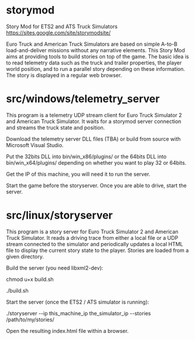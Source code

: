 # storymod
Story Mod for ETS2 and ATS Truck Simulators
https://sites.google.com/site/storymodsite/

Euro Truck and American Truck Simulators are based on simple A-to-B load-and-deliver
missions without any narrative elements. This Story Mod aims at providing tools to
build stories on top of the game. The basic idea is to read telemetry data such as
the truck and trailer properties, the player world position, and to run a parallel
story depending on these information. The story is displayed in a regular web browser.

src/windows/telemetry_server
============================
This program is a telemetry UDP stream client for Euro Truck Simulator 2 and
American Truck Simulator. It waits for a storymod server connection and streams
the truck state and position.

Download the telemetry server DLL files (TBA) or build from source with Microsoft Visual Studio.

Put the 32bits DLL into bin/win_x86/plugins/ or the 64bits DLL into bin/win_x64/plugins/
depending on whether you want to play 32 or 64bits.

Get the IP of this machine, you will need it to run the server.

Start the game before the storyserver. Once you are able to drive, start the server.

src/linux/storyserver
=====================
This program is a story server for Euro Truck Simulator 2 and
American Truck Simulator. It reads a driving trace from either a
local file or a UDP stream connected to the simulator and
periodically updates a local HTML file to display the current story
state to the player. Stories are loaded from a given directory.

Build the server (you need libxml2-dev):

chmod u+x build.sh

./build.sh

Start the server (once the ETS2 / ATS simulator is running):

./storyserver --ip this_machine_ip the_simulator_ip --stories /path/to/my/stories/

Open the resulting index.html file within a browser.
